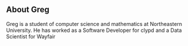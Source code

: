 ## About Greg

Greg is a student of computer science and mathematics at Northeastern University. He has worked as a Software Developer for clypd and a Data Scientist for Wayfair
